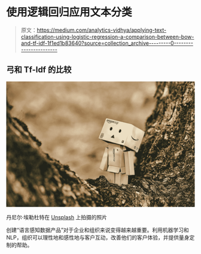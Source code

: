 # 使用逻辑回归应用文本分类

> 原文：<https://medium.com/analytics-vidhya/applying-text-classification-using-logistic-regression-a-comparison-between-bow-and-tf-idf-1f1ed1b83640?source=collection_archive---------0----------------------->

## 弓和 Tf-Idf 的比较

![](img/fceab845da5870f0932d88afa9516b9e.png)

丹尼尔·埃勒杜特在 [Unsplash](https://unsplash.com?utm_source=medium&utm_medium=referral) 上拍摄的照片

创建“语言感知数据产品”对于企业和组织来说变得越来越重要。利用机器学习和 NLP，组织可以理性地和感性地与客户互动，改善他们的客户体验，并提供量身定制的帮助。